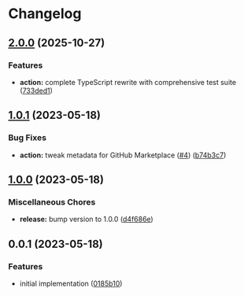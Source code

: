 # Changelog

## [2.0.0](https://github.com/jimeh/update-tags-action/compare/v1.0.1...v2.0.0) (2025-10-27)


### Features

* **action:** complete TypeScript rewrite with comprehensive test suite ([733ded1](https://github.com/jimeh/update-tags-action/commit/733ded1f0b9727d99d299cd42258479b4e64b27d))

## [1.0.1](https://github.com/jimeh/update-tags-action/compare/v1.0.0...v1.0.1) (2023-05-18)

### Bug Fixes

- **action:** tweak metadata for GitHub Marketplace
  ([#4](https://github.com/jimeh/update-tags-action/issues/4))
  ([b74b3c7](https://github.com/jimeh/update-tags-action/commit/b74b3c77fc20bdfd61e29dbf680a9f84612e5fda))

## [1.0.0](https://github.com/jimeh/update-tags-action/compare/v0.0.1...v1.0.0) (2023-05-18)

### Miscellaneous Chores

- **release:** bump version to 1.0.0
  ([d4f686e](https://github.com/jimeh/update-tags-action/commit/d4f686ef9ff51ff4426907f89983bd286903c23e))

## 0.0.1 (2023-05-18)

### Features

- initial implementation
  ([0185b10](https://github.com/jimeh/update-tags-action/commit/0185b100ff1752ce06ade4b147b6befb8c37e525))
